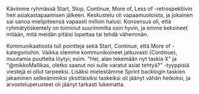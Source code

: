 Kävimme ryhmässä Start, Stop, Continue, More of, Less of -retrospektiivin heti asiakastapaamisen jälkeen. Keskustelu oli vapaamuotoista, ja jokainen sai sanoa mielipiteensä vapaasti milloin halusi. Konsensus oli, että ryhmätyöskentely on toiminut suurimmilta osin hyvin, ja emme keksineet mitään, mitä meidän pitäisi lopettaa tai tehdä vähemmän.

Kommunikaatiosta tuli pointteja sekä Start, Continue, että More of -kategorioihin. Vaikka olemme kommunikoineet jatkuvasti (Continue), muutamia puutteita löytyi; esim. "Hei, alan tekemään nyt taskia X" ja "@mikkoMallikas, oletko saanut noi sulle varatut asiat tehtyä?" -tyyppisiä viestejä ei ollut tarpeeksi. Lisäksi mielestämme Sprint backlogin taskien jakaminen selkeämmiksi yksittäisiksi taskeiksi oli jäänyt vähän heikoksi, ja arvosteluperusteet oli jäänyt tarkasti lukematta.